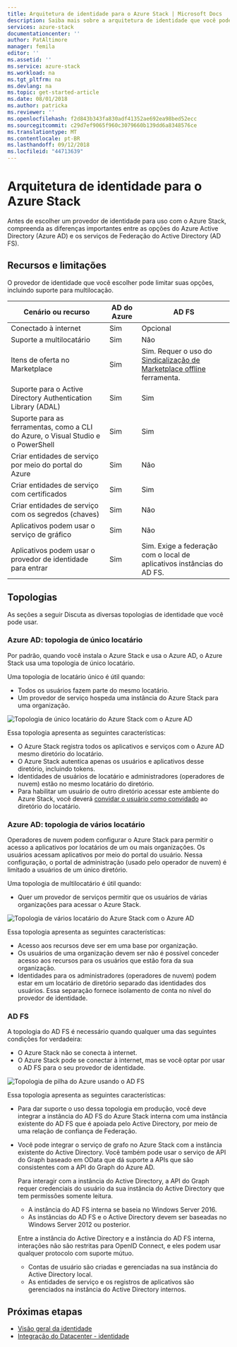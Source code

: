 ```yaml
---
title: Arquitetura de identidade para o Azure Stack | Microsoft Docs
description: Saiba mais sobre a arquitetura de identidade que você pode usar com o Azure Stack.
services: azure-stack
documentationcenter: ''
author: PatAltimore
manager: femila
editor: ''
ms.assetid: ''
ms.service: azure-stack
ms.workload: na
ms.tgt_pltfrm: na
ms.devlang: na
ms.topic: get-started-article
ms.date: 08/01/2018
ms.author: patricka
ms.reviewer: ''
ms.openlocfilehash: f2d843b343fa830adf41352ae692ea98bed52ecc
ms.sourcegitcommit: c29d7ef9065f960c3079660b139dd6a8348576ce
ms.translationtype: MT
ms.contentlocale: pt-BR
ms.lasthandoff: 09/12/2018
ms.locfileid: "44713639"
---
```

# <a name="identity-architecture-for-azure-stack"></a>Arquitetura de identidade para o Azure Stack
Antes de escolher um provedor de identidade para uso com o Azure Stack, compreenda as diferenças importantes entre as opções do Azure Active Directory (Azure AD) e os serviços de Federação do Active Directory (AD FS). 

## <a name="capabilities-and-limitations"></a>Recursos e limitações 
O provedor de identidade que você escolher pode limitar suas opções, incluindo suporte para multilocação. 

  

|Cenário ou recurso        |AD do Azure  |AD FS  |
|------------------------------|----------|-------|
|Conectado à internet     |Sim       |Opcional|
|Suporte a multilocatário     |Sim       |Não       |
|Itens de oferta no Marketplace |Sim       |Sim. Requer o uso do [Sindicalização de Marketplace offline](azure-stack-download-azure-marketplace-item.md#disconnected-or-a-partially-connected-scenario) ferramenta.|
|Suporte para o Active Directory Authentication Library (ADAL) |Sim |Sim|
|Suporte para as ferramentas, como a CLI do Azure, o Visual Studio e o PowerShell  |Sim |Sim|
|Criar entidades de serviço por meio do portal do Azure     |Sim |Não |
|Criar entidades de serviço com certificados      |Sim |Sim|
|Criar entidades de serviço com os segredos (chaves)    |Sim |Não |
|Aplicativos podem usar o serviço de gráfico           |Sim |Não |
|Aplicativos podem usar o provedor de identidade para entrar |Sim |Sim. Exige a federação com o local de aplicativos instâncias do AD FS. |

## <a name="topologies"></a>Topologias
As seções a seguir Discuta as diversas topologias de identidade que você pode usar.

### <a name="azure-ad-single-tenant-topology"></a>Azure AD: topologia de único locatário 
Por padrão, quando você instala o Azure Stack e usa o Azure AD, o Azure Stack usa uma topologia de único locatário. 

Uma topologia de locatário único é útil quando:
- Todos os usuários fazem parte do mesmo locatário.
- Um provedor de serviço hospeda uma instância do Azure Stack para uma organização. 

![Topologia de único locatário do Azure Stack com o Azure AD](media/azure-stack-identity-architecture/single-tenant.png)

Essa topologia apresenta as seguintes características:
- O Azure Stack registra todos os aplicativos e serviços com o Azure AD mesmo diretório do locatário. 
- O Azure Stack autentica apenas os usuários e aplicativos desse diretório, incluindo tokens. 
- Identidades de usuários de locatário e administradores (operadores de nuvem) estão no mesmo locatário do diretório. 
- Para habilitar um usuário de outro diretório acessar este ambiente do Azure Stack, você deverá [convidar o usuário como convidado](azure-stack-identity-overview.md#guest-users) ao diretório do locatário. 

### <a name="azure-ad-multi-tenant-topology"></a>Azure AD: topologia de vários locatário
Operadores de nuvem podem configurar o Azure Stack para permitir o acesso a aplicativos por locatários de um ou mais organizações. Os usuários acessam aplicativos por meio do portal do usuário. Nessa configuração, o portal de administração (usado pelo operador de nuvem) é limitado a usuários de um único diretório. 

Uma topologia de multilocatário é útil quando:
- Quer um provedor de serviços permitir que os usuários de várias organizações para acessar o Azure Stack.

![Topologia de vários locatário do Azure Stack com o Azure AD](media/azure-stack-identity-architecture/multi-tenant.png)

Essa topologia apresenta as seguintes características:
- Acesso aos recursos deve ser em uma base por organização. 
- Os usuários de uma organização devem ser não é possível conceder acesso aos recursos para os usuários que estão fora da sua organização. 
- Identidades para os administradores (operadores de nuvem) podem estar em um locatário de diretório separado das identidades dos usuários. Essa separação fornece isolamento de conta no nível do provedor de identidade. 
 
### <a name="ad-fs"></a>AD FS  
A topologia do AD FS é necessário quando qualquer uma das seguintes condições for verdadeira:
- O Azure Stack não se conecta à internet.
- O Azure Stack pode se conectar à internet, mas se você optar por usar o AD FS para o seu provedor de identidade.
  
![Topologia de pilha do Azure usando o AD FS](media/azure-stack-identity-architecture/adfs.png)

Essa topologia apresenta as seguintes características:
- Para dar suporte o uso dessa topologia em produção, você deve integrar a instância do AD FS do Azure Stack interna com uma instância existente do AD FS que é apoiada pelo Active Directory, por meio de uma relação de confiança de Federação. 
- Você pode integrar o serviço de grafo no Azure Stack com a instância existente do Active Directory. Você também pode usar o serviço de API do Graph baseado em OData que dá suporte a APIs que são consistentes com a API do Graph do Azure AD. 

  Para interagir com a instância do Active Directory, a API do Graph requer credenciais do usuário da sua instância do Active Directory que tem permissões somente leitura. 
  - A instância do AD FS interna se baseia no Windows Server 2016. 
  - As instâncias do AD FS e o Active Directory devem ser baseadas no Windows Server 2012 ou posterior. 
  
  Entre a instância do Active Directory e a instância do AD FS interna, interações não são restritas para OpenID Connect, e eles podem usar qualquer protocolo com suporte mútuo. 
  - Contas de usuário são criadas e gerenciadas na sua instância do Active Directory local.
  - As entidades de serviço e os registros de aplicativos são gerenciados na instância do Active Directory internos.



## <a name="next-steps"></a>Próximas etapas
- [Visão geral da identidade](azure-stack-identity-overview.md)   
- [Integração do Datacenter - identidade](azure-stack-integrate-identity.md)
